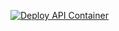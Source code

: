 [![Deploy API Container](https://github.com/parabolabam/RAG/actions/workflows/deploy-cron.yml/badge.svg)](https://github.com/parabolabam/RAG/actions/workflows/deploy-cron.yml)

